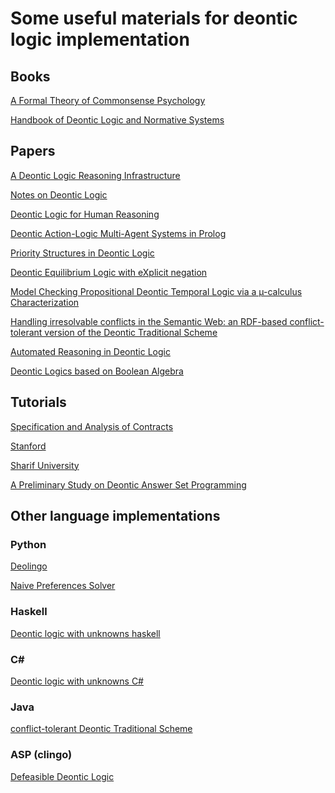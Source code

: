 # Some useful materials for deontic logic implementation

## Books

[A Formal Theory of Commonsense Psychology](https://www.cambridge.org/core/books/formal-theory-of-commonsense-psychology/20289940AFB026AB3EF31EBCF8875628)

[Handbook of Deontic Logic and Normative Systems](https://www.amazon.com/dp/1848901321)


## Papers

[A Deontic Logic Reasoning Infrastructure](https://page.mi.fu-berlin.de/cbenzmueller/papers/C69.pdf)

[Notes on Deontic Logic](https://www.ontology.co/essays/deontic-logic.pdf)

[Deontic Logic for Human Reasoning](https://arxiv.org/pdf/1404.6974v2)

[Deontic Action-Logic Multi-Agent Systems in Prolog](https://www.diva-portal.org/smash/get/diva2:118137/FULLTEXT01.pdf)

[Priority Structures in Deontic Logic](https://home.hvl.no/prosjekter/easllc2012/docs/liu/vanBenthem-Grossi-Liu-2012-priotity%20structure.pdf)

[Deontic Equilibrium Logic with eXplicit negation](https://www.dc.fi.udc.es/~cabalar/DELX.pdf)

[Model Checking Propositional Deontic Temporal
Logic via a µ-calculus Characterization](https://nmaguirre.github.io/assets/pdf/sbmf2012b.pdf)

[Handling irresolvable conflicts in the Semantic Web:
an RDF-based conflict-tolerant version of
the Deontic Traditional Scheme](https://arxiv.org/pdf/2411.19918)

[Automated Reasoning in Deontic Logic](https://arxiv.org/pdf/1411.4823)

[Deontic Logics based on Boolean Algebra](https://philpapers.org/archive/CASDLB.pdf)


## Tutorials

[Specification and Analysis of Contracts](https://www.cse.chalmers.se/~gersch/slides-talks/course-SEFM08/5-deontic-logic.pdf)

[Stanford](https://plato.stanford.edu/entries/logic-deontic/)

[Sharif University](https://sharif.edu/~amini/files/presentations/DeonticLogic.pdf)

[A Preliminary Study on Deontic Answer Set Programming](https://www.dc.fi.udc.es/~cabalar/ACLAI22/Cabalar-deontic.pdf)


## Other language implementations

### Python

[Deolingo](https://github.com/ovidiomanteiga/deolingo)

[Naive Preferences Solver](https://github.com/alabecki/Defeasible-Conditional-Deontic-Logic-Solver)

### Haskell

[Deontic logic with unknowns haskell](https://github.com/shaunazzopardi/deontic-logic-with-unknowns-haskell)

### C#

[Deontic logic with unknowns C#](https://github.com/shaunazzopardi/deontic-logic-with-unknowns)

### Java

[conflict-tolerant Deontic Traditional Scheme](https://github.com/liviorobaldo/conflict-tolerantDeonticTraditionalScheme)

### ASP (clingo)

[Defeasible Deontic Logic](https://github.com/gvdgdo/Defeasible-Deontic-Logic)
